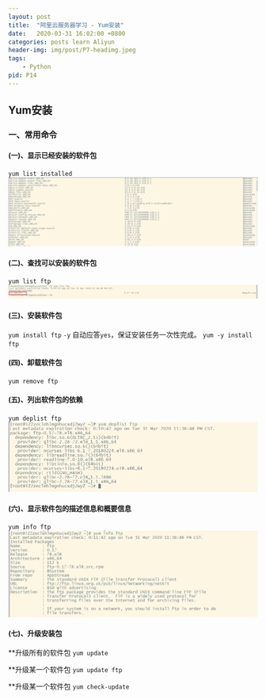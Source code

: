```yaml
---
layout: post
title:  "阿里云服务器学习 - Yum安装"
date:   2020-03-31 16:02:00 +0800
categories: posts learn Aliyun
header-img: img/post/P7-headimg.jpeg
tags:
    - Python
pid: P14
---
```


## Yum安装

### 一、常用命令
#### (一)、显示已经安装的软件包
`yum list installed`
![](/img/post/P14-aliyun1.png)

#### (二)、查找可以安装的软件包
`yum list ftp`
![](/img/post/P14-aliyun2.png)

#### (三)、安装软件包
`yum install ftp`
`-y` 自动应答`yes`，保证安装任务一次性完成。
`yum -y install ftp` 

#### (四)、卸载软件包
`yum remove ftp`

#### (五)、列出软件包的依赖 
`yum deplist ftp`
![](/img/post/P14-aliyun3.png)

#### (六)、显示软件包的描述信息和概要信息
`yum info ftp`
![](/img/post/P14-aliyun4.png)

#### (七)、升级安装包
**升级所有的软件包
`yum update`

**升级某一个软件包
`yum update ftp`

**升级某一个软件包
`yum check-update`


